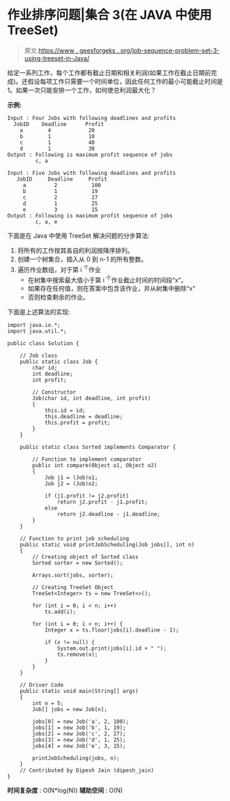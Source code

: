 # 作业排序问题|集合 3(在 JAVA 中使用 TreeSet)

> 原文:[https://www . geesforgeks . org/job-sequence-problem-set-3-using-treeset-in-Java/](https://www.geeksforgeeks.org/job-sequencing-problem-set-3-using-treeset-in-java/)

给定一系列工作，每个工作都有截止日期和相关利润(如果工作在截止日期前完成)。还假设每项工作只需要一个时间单位，因此任何工作的最小可能截止时间是 1。如果一次只能安排一个工作，如何使总利润最大化？

**示例:**

```
Input : Four Jobs with following deadlines and profits
  JobID    Deadline      Profit
    a        4            20   
    b        1            10
    c        1            40  
    d        1            30
Output : Following is maximum profit sequence of jobs
         c, a 

```

```
Input : Five Jobs with following deadlines and profits
   JobID     Deadline     Profit
     a         2           100
     b         1           19
     c         2           27
     d         1           25
     e         3           15
Output : Following is maximum profit sequence of jobs
         c, a, e

```

下面是在 Java 中使用 TreeSet 解决问题的分步算法:

1.  将所有的工作按其各自的利润按降序排列。
2.  创建一个树集合，插入从 0 到 n-1 的所有整数。
3.  遍历作业数组，对于第 i <sup>个</sup>作业
    *   在树集中搜索最大值小于第 i <sup>个</sup>作业截止时间的时间段“x”。
    *   如果存在任何值，则在答案中包含该作业，并从树集中删除“x”
    *   否则检查剩余的作业。

下面是上述算法的实现:

```
import java.io.*;
import java.util.*;

public class Solution {

    // Job class
    public static class Job {
        char id;
        int deadline;
        int profit;

        // Constructor
        Job(char id, int deadline, int profit)
        {
            this.id = id;
            this.deadline = deadline;
            this.profit = profit;
        }
    }

    public static class Sorted implements Comparator {

        // Function to implement comparator
        public int compare(Object o1, Object o2)
        {
            Job j1 = (Job)o1;
            Job j2 = (Job)o2;

            if (j1.profit != j2.profit)
                return j2.profit - j1.profit;
            else
                return j2.deadline - j1.deadline;
        }
    }

    // Function to print job scheduling
    public static void printJobScheduling(Job jobs[], int n)
    {
        // Creating object of Sorted class
        Sorted sorter = new Sorted();

        Arrays.sort(jobs, sorter);

        // Creating TreeSet Object
        TreeSet<Integer> ts = new TreeSet<>();

        for (int i = 0; i < n; i++)
            ts.add(i);

        for (int i = 0; i < n; i++) {
            Integer x = ts.floor(jobs[i].deadline - 1);

            if (x != null) {
                System.out.print(jobs[i].id + " ");
                ts.remove(x);
            }
        }
    }

    // Driver Code
    public static void main(String[] args)
    {
        int n = 5;
        Job[] jobs = new Job[n];

        jobs[0] = new Job('a', 2, 100);
        jobs[1] = new Job('b', 1, 19);
        jobs[2] = new Job('c', 2, 27);
        jobs[3] = new Job('d', 1, 25);
        jobs[4] = new Job('e', 3, 15);

        printJobScheduling(jobs, n);
    }
    // Contributed by Dipesh Jain (dipesh_jain)
}
```

**时间复杂度** : O(N*log(N))
**辅助空间** : O(N)